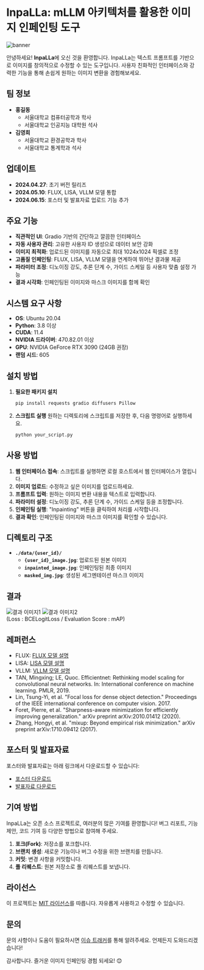 # InpaLLa: mLLM 아키텍처를 활용한 이미지 인페인팅 도구

![banner](https://github.com/your-repo/banner-image-url)

안녕하세요! **InpaLLa**에 오신 것을 환영합니다. InpaLLa는 텍스트 프롬프트를 기반으로 이미지를 창의적으로 수정할 수 있는 도구입니다. 사용자 친화적인 인터페이스와 강력한 기능을 통해 손쉽게 원하는 이미지 변환을 경험해보세요.

## 팀 정보
- **홍길동**
  - 서울대학교 컴퓨터공학과 학사
  - 서울대학교 인공지능 대학원 석사
- **김영희**
  - 서울대학교 환경공학과 학사
  - 서울대학교 통계학과 석사

## 업데이트
- **2024.04.27**: 초기 버전 릴리즈
- **2024.05.10**: FLUX, LISA, VLLM 모델 통합
- **2024.06.15**: 포스터 및 발표자료 업로드 기능 추가

## 주요 기능
- **직관적인 UI**: Gradio 기반의 간단하고 깔끔한 인터페이스
- **자동 사용자 관리**: 고유한 사용자 ID 생성으로 데이터 보안 강화
- **이미지 최적화**: 업로드된 이미지를 자동으로 최대 1024x1024 픽셀로 조정
- **고품질 인페인팅**: FLUX, LISA, VLLM 모델을 연계하여 뛰어난 결과물 제공
- **파라미터 조정**: 디노이징 강도, 추론 단계 수, 가이드 스케일 등 사용자 맞춤 설정 가능
- **결과 시각화**: 인페인팅된 이미지와 마스크 이미지를 함께 확인

## 시스템 요구 사항
- **OS**: Ubuntu 20.04
- **Python**: 3.8 이상
- **CUDA**: 11.4
- **NVIDIA 드라이버**: 470.82.01 이상
- **GPU**: NVIDIA GeForce RTX 3090 (24GB 권장)
- **랜덤 시드**: 605

## 설치 방법
1. **필요한 패키지 설치**
    ```bash
    pip install requests gradio diffusers Pillow
    ```
2. **스크립트 실행**
    원하는 디렉토리에 스크립트를 저장한 후, 다음 명령어로 실행하세요.
    ```bash
    python your_script.py
    ```

## 사용 방법
1. **웹 인터페이스 접속**: 스크립트를 실행하면 로컬 호스트에서 웹 인터페이스가 열립니다.
2. **이미지 업로드**: 수정하고 싶은 이미지를 업로드하세요.
3. **프롬프트 입력**: 원하는 이미지 변환 내용을 텍스트로 입력합니다.
4. **파라미터 설정**: 디노이징 강도, 추론 단계 수, 가이드 스케일 등을 조정합니다.
5. **인페인팅 실행**: "Inpainting" 버튼을 클릭하여 처리를 시작합니다.
6. **결과 확인**: 인페인팅된 이미지와 마스크 이미지를 확인할 수 있습니다.

## 디렉토리 구조
- **`./data/{user_id}/`**
  - **`{user_id}_image.jpg`**: 업로드된 원본 이미지
  - **`inpainted_image.jpg`**: 인페인팅된 최종 이미지
  - **`masked_img.jpg`**: 생성된 세그멘테이션 마스크 이미지

## 결과
![결과 이미지1](https://github.com/your-repo/result-image1-url)
![결과 이미지2](https://github.com/your-repo/result-image2-url)
<br/>
(Loss : BCELogitLoss / Evaluation Score : mAP)

## 레퍼런스
- FLUX: [FLUX 모델 설명](https://flux-model-link.com)
- LISA: [LISA 모델 설명](https://lisa-model-link.com)
- VLLM: [VLLM 모델 설명](https://vllm-model-link.com)
- TAN, Mingxing; LE, Quoc. Efficientnet: Rethinking model scaling for convolutional neural networks. In: International conference on machine learning. PMLR, 2019.
- Lin, Tsung-Yi, et al. "Focal loss for dense object detection." Proceedings of the IEEE international conference on computer vision. 2017.
- Foret, Pierre, et al. "Sharpness-aware minimization for efficiently improving generalization." arXiv preprint arXiv:2010.01412 (2020).
- Zhang, Hongyi, et al. "mixup: Beyond empirical risk minimization." arXiv preprint arXiv:1710.09412 (2017).

## 포스터 및 발표자료
포스터와 발표자료는 아래 링크에서 다운로드할 수 있습니다:

- [포스터 다운로드](https://github.com/your-repo/poster.pdf)
- [발표자료 다운로드](https://github.com/your-repo/presentation.pdf)

## 기여 방법
InpaLLa는 오픈 소스 프로젝트로, 여러분의 많은 기여를 환영합니다! 버그 리포트, 기능 제안, 코드 기여 등 다양한 방법으로 참여해 주세요.

1. **포크(Fork)**: 저장소를 포크합니다.
2. **브랜치 생성**: 새로운 기능이나 버그 수정을 위한 브랜치를 만듭니다.
3. **커밋**: 변경 사항을 커밋합니다.
4. **풀 리퀘스트**: 원본 저장소로 풀 리퀘스트를 보냅니다.

## 라이선스
이 프로젝트는 [MIT 라이선스](LICENSE)를 따릅니다. 자유롭게 사용하고 수정할 수 있습니다.

## 문의
문의 사항이나 도움이 필요하시면 [이슈 트래커](https://github.com/your-repo/issues)를 통해 알려주세요. 언제든지 도와드리겠습니다!

감사합니다. 즐거운 이미지 인페인팅 경험 되세요! 😊

